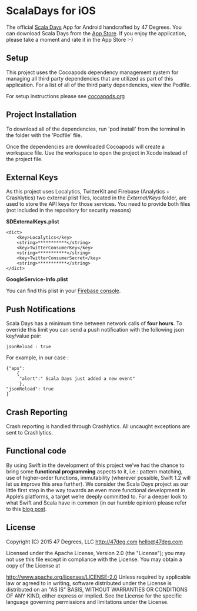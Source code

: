 # ScalaDays for iOS
The official [Scala Days](http://www.scaladays.org) App for Android handcrafted by 47 Degrees. You can download Scala Days from the [App Store](https://itunes.apple.com/us/app/scaladays/id883566471?mt=8 ). If you enjoy the application, please take a moment and rate it in the App Store  :-)

## Setup

This project uses the Cocoapods dependency management system for managing all third party dependencies that are utilized as part of this application. For a list of all of the third party dependencies, view the Podfile.

For setup instructions please see  [cocoapods.org](http://cocoapods.org/)

## Project Installation

To download all of the dependencies, run 'pod install' from the terminal in the folder with the 'Podfile' file.

Once the dependencies are downloaded Cocoapods will create a workspace file. Use the workspace to open the project in Xcode instead of the project file.

## External Keys

As this project uses Localytics, TwitterKit and Firebase (Analytics + Crashlytics) two external plist files, located in the *External/Keys* folder, are used to store the API keys for those services.
You need to provide both files (not included in the repository for security reasons)

**SDExternalKeys.plist**

	<dict>
		<key>Localytics</key>
		<string>***********</string>
		<key>TwitterConsumerKey</key>
		<string>***********</string>
		<key>TwitterConsumerSecret</key>
		<string>***********</string>
	</dict>

**GoogleService-Info.plist**

You can find this plist in your [Firebase console](https://firebase.google.com/).

## Push Notifications

Scala Days has a minimum time between network calls of **four hours**. To override this limit you can send a push notification with the following json key/value pair:

	jsonReload : true

For example, in our case :

	{"aps":
		{
		 "alert":" Scala Days just added a new event"
		 },
	"jsonReload": true
	}

## Crash Reporting

Crash reporting is handled through Crashlytics. All uncaught exceptions are sent to Crashlytics.

## Functional code

By using Swift in the development of this project we’ve had the chance to bring some **functional programming** aspects to it, i.e.: pattern matching, use of higher-order functions, immutability (wherever possible, Swift 1.2 will let us improve this area further). We consider the Scala Days project as our little first step in the way towards an even more functional development in Apple’s platforms, a target we’re deeply committed to. For a deeper look to what Swift and Scala have in common (in our humble opinion) please refer to this [blog post](http://www.47deg.com/blog/swift-scala).

## License
Copyright (C) 2015 47 Degrees, LLC http://47deg.com hello@47deg.com

Licensed under the Apache License, Version 2.0 (the "License"); you may not use this file except in compliance with the License. You may obtain a copy of the License at

http://www.apache.org/licenses/LICENSE-2.0 Unless required by applicable law or agreed to in writing, software distributed under the License is distributed on an "AS IS" BASIS, WITHOUT WARRANTIES OR CONDITIONS OF ANY KIND, either express or implied. See the License for the specific language governing permissions and limitations under the License.
